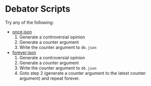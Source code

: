 # Debator Scripts

Try any of the following:

- [once.json](once.json)
    1. Generate a controversial opinion
    2. Generate a counter argument
    3. Write the counter argument to `db.json`
- [forever.json](once.json)
    1. Generate a controversial opinion
    2. Generate a counter argument
    3. Write the counter argument to `db.json`
    4. Goto step 2 (generate a counter argument to the latest counter argument) and repeat forever.
